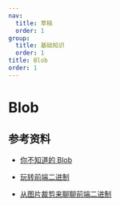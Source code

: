 ```yaml
---
nav:
  title: 草稿
  order: 1
group:
  title: 基础知识
  order: 1
title: Blob
order: 1
---
```


# Blob

## 参考资料

- [你不知道的 Blob](https://mp.weixin.qq.com/s/ismyY2EOUMwFqBuen5EUUg)
- [玩转前端二进制](https://mp.weixin.qq.com/s/QHi6BVM5Jt8XwZ_FKcRYsg)

- [从图片裁剪来聊聊前端二进制](https://juejin.im/post/6862156294611009544?utm_source=gold_browser_extension)